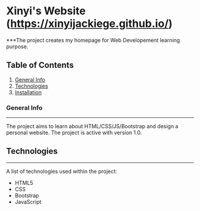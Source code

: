 # Xinyi's Website (https://xinyijackiege.github.io/)
***The project creates my homepage for Web Developement learning purpose.

## Table of Contents
1. [General Info](#general-info)
2. [Technologies](#technologies)
3. [Installation](#installation)

### General Info
***
The project aims to learn about HTML/CSS/JS/Bootstrap and design a personal website. The project is active with version 1.0.

## Technologies
***
A list of technologies used within the project:
* HTML5
* CSS
* Bootstrap
* JavaScript


